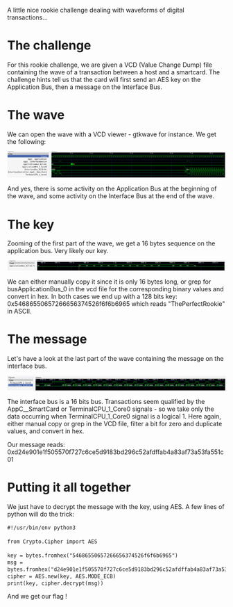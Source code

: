 A little nice rookie challenge dealing with waveforms of digital transactions...

# The challenge

For this rookie challenge, we are given a VCD (Value Change Dump) file containing the wave of a transaction between a host and a smartcard.
The challenge hints tell us that the card will first send an AES key on the Application Bus, then a message on the Interface Bus.

# The wave

We can open the wave with a VCD viewer - gtkwave for instance. We get the following:

![Full wave](img/full_wave.png)

And yes, there is some activity on the Application Bus at the beginning of the wave, and some activity on the Interface Bus at the end of the wave.

# The key

Zooming of the first part of the wave, we get a 16 bytes sequence on the application bus. Very likely our key.

![Key wave](img/key.png)

We can either manually copy it since it is only 16 bytes long, or grep for busApplicationBus_0 in the vcd file for the corresponding binary values and convert in hex. In both cases we end up with a 128 bits key: 0x54686550657266656374526f6f6b6965 which reads "ThePerfectRookie" in ASCII.

# The message

Let's have a look at the last part of the wave containing the message on the interface bus.

![Message wave](img/msg.png)

The interface bus is a 16 bits bus. Transactions seem qualified by the AppC__SmartCard or TerminalCPU_1_Core0 signals - so we take only the data occurring when TerminalCPU_1_Core0 signal is a logical 1. Here again, either manual copy or grep in the VCD file, filter a bit for zero and duplicate values, and convert in hex.

Our message reads: 0xd24e901e1f505570f727c6ce5d9183bd296c52afdffab4a83af73a53fa551c01

# Putting it all together

We just have to decrypt the message with the key, using AES. A few lines of python will do the trick:

```
#!/usr/bin/env python3

from Crypto.Cipher import AES

key = bytes.fromhex("54686550657266656374526f6f6b6965")
msg = bytes.fromhex("d24e901e1f505570f727c6ce5d9183bd296c52afdffab4a83af73a53fa551c01")
cipher = AES.new(key, AES.MODE_ECB)
print(key, cipher.decrypt(msg))
```

And we get our flag !
